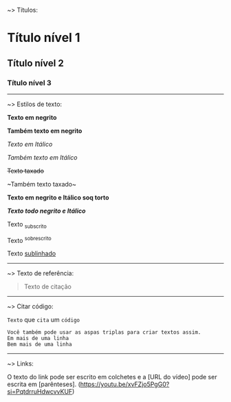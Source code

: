 ~> Títulos:

# Título nível 1
## Título nível 2
### Título nível 3

---------------------------------------------------

~> Estilos de texto:

**Texto em negrito**

__Também texto em negrito__

_Texto em Itálico_

*Também texto em Itálico*

~~Texto taxado~~

~Também texto taxado~

**__Texto em negrito e Itálico soq torto__**

***Texto todo negrito e Itálico***

Texto <sub>subscrito</sub>

Texto <sup>sobrescrito</sup>

Texto <ins>sublinhado</ins>

---------------------------------------------------

~> Texto de referência:

> Texto de citação

---------------------------------------------------

~> Citar código:

`Texto` que `cita` um `código`

```
Você também pode usar as aspas triplas para criar textos assim.
Em mais de uma linha
Bem mais de uma linha
```

---------------------------------------------------

~> Links:

O texto do link pode ser escrito em colchetes e a [URL do vídeo] pode ser escrita em [parênteses].
(https://youtu.be/xvFZjo5PgG0?si=PqtdrruHdwcvvKUF)